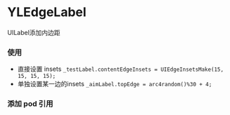# YLEdgeLabel
UILabel添加内边距
### 使用

* 直接设置 insets `_testLabel.contentEdgeInsets = UIEdgeInsetsMake(15, 15, 15, 15);`
* 单独设置某一边的insets `_aimLabel.topEdge = arc4random()%30 + 4;`
### 添加 pod 引用
